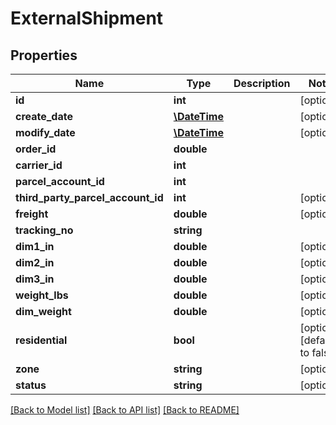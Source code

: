 # ExternalShipment

## Properties
Name | Type | Description | Notes
------------ | ------------- | ------------- | -------------
**id** | **int** |  | [optional] 
**create_date** | [**\DateTime**](\DateTime.md) |  | [optional] 
**modify_date** | [**\DateTime**](\DateTime.md) |  | [optional] 
**order_id** | **double** |  | 
**carrier_id** | **int** |  | 
**parcel_account_id** | **int** |  | 
**third_party_parcel_account_id** | **int** |  | [optional] 
**freight** | **double** |  | [optional] 
**tracking_no** | **string** |  | 
**dim1_in** | **double** |  | [optional] 
**dim2_in** | **double** |  | [optional] 
**dim3_in** | **double** |  | [optional] 
**weight_lbs** | **double** |  | [optional] 
**dim_weight** | **double** |  | [optional] 
**residential** | **bool** |  | [optional] [default to false]
**zone** | **string** |  | [optional] 
**status** | **string** |  | [optional] 

[[Back to Model list]](../README.md#documentation-for-models) [[Back to API list]](../README.md#documentation-for-api-endpoints) [[Back to README]](../README.md)


